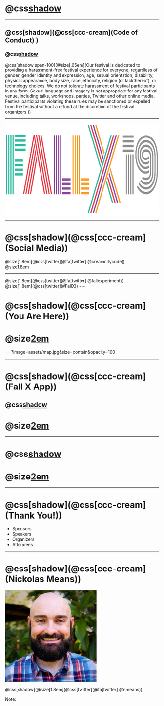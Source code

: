 # @css[shadow](@color[#ECD290](Cream)<br>@color[#F15322](City)<br>@color[#688B8B](Code))

---

## @css[shadow](@css[ccc-cream](Code of Conduct) )
### @css[shadow](@css[lowercase](@css[ccc-orange](bit.ly/fallx-coc)))
@css[shadow span-100](@size[.65em](Our festival is dedicated to providing a harassment-free festival experience for everyone, regardless of gender, gender identity and expression, age, sexual orientation, disability, physical appearance, body size, race, ethnicity, religion (or lackthereof&#41;, or technology choices. We do not tolerate harassment of festival participants in any form. Sexual language and imagery is not appropriate for any festival venue, including talks, workshops, parties, Twitter and other online media. Festival participants violating these rules may be sanctioned or expelled from the festival without a refund at the discretion of the festival organizers.))

---

<img src="assets/fallx-logo.png" id="fallx-logo" height="300px" />

---

# @css[shadow](@css[ccc-cream](Social Media))
 @size[1.8em](@css[twitter](@fa[twitter] @creamcitycode))
 <br>
 @size[1.8em](@css[twitter](#creamcitycode))
 <hr>
 @size[1.8em](@css[twitter](@fa[twitter] @fallexperiment))
 <br>
 @size[1.8em](@css[twitter](#FallX))
---

# @css[shadow](@css[ccc-cream](You Are Here))

# @size[2em](@css[ccc-orange](@fa[map-marker]))

---?image=assets/map.jpg&size=contain&opacity=100

---

# @css[shadow](@css[ccc-cream](Fall X App))
## @css[shadow](@css[lowercase](@css[ccc-orange](bit.ly/fallx-app)))
# @size[2em](@css[ccc-blue](@fa[mobile]))

---

# @css[shadow](@css[ccc-cream](Schedule))

# @size[2em](@css[ccc-orange](@fa[calendar]))

---

# @css[shadow](@css[ccc-cream](Thank You!))
 - Sponsors
 - Speakers
 - Organizers
 - Attendees

---

# @css[shadow](@css[ccc-cream](Nickolas Means))

<img src="assets/nickolas_means.jpg" class="orange-border" height="300px" />

@css[shadow](@size[1.8em](@css[twitter](@fa[twitter] @nmeans)))

Note:


